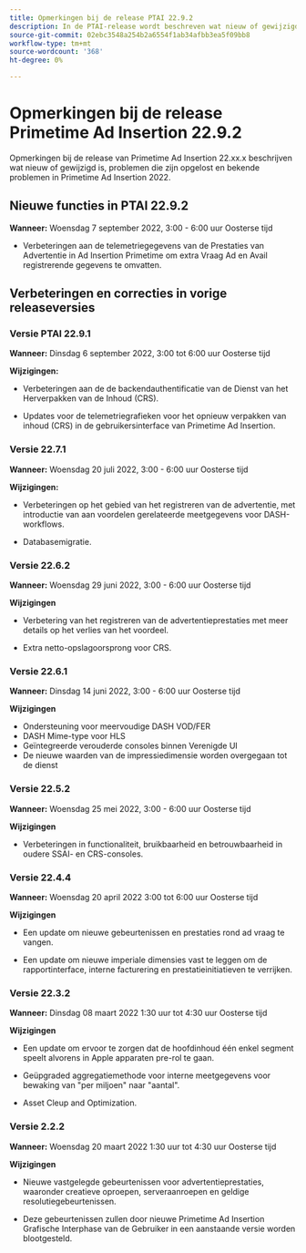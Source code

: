 ```yaml
---
title: Opmerkingen bij de release PTAI 22.9.2
description: In de PTAI-release wordt beschreven wat nieuw of gewijzigd is, wat de opgeloste en bekende problemen zijn in Primetime Ad Insertion in 2022.
source-git-commit: 02ebc3548a254b2a6554f1ab34afbb3ea5f09bb8
workflow-type: tm+mt
source-wordcount: '368'
ht-degree: 0%

---
```


# Opmerkingen bij de release Primetime Ad Insertion 22.9.2

Opmerkingen bij de release van Primetime Ad Insertion 22.xx.x beschrijven wat nieuw of gewijzigd is, problemen die zijn opgelost en bekende problemen in Primetime Ad Insertion 2022.

## Nieuwe functies in PTAI 22.9.2

**Wanneer:** Woensdag 7 september 2022, 3:00 - 6:00 uur Oosterse tijd

* Verbeteringen aan de telemetriegegevens van de Prestaties van Advertentie in Ad Insertion Primetime om extra Vraag Ad en Avail registrerende gegevens te omvatten.

## Verbeteringen en correcties in vorige releaseversies

### Versie PTAI 22.9.1

**Wanneer:** Dinsdag 6 september 2022, 3:00 tot 6:00 uur Oosterse tijd

**Wijzigingen:**

* Verbeteringen aan de de backendauthentificatie van de Dienst van het Herverpakken van de Inhoud (CRS).

* Updates voor de telemetriegrafieken voor het opnieuw verpakken van inhoud (CRS) in de gebruikersinterface van Primetime Ad Insertion.

### Versie 22.7.1

**Wanneer:** Woensdag 20 juli 2022, 3:00 - 6:00 uur Oosterse tijd

**Wijzigingen:**

* Verbeteringen op het gebied van het registreren van de advertentie, met introductie van aan voordelen gerelateerde meetgegevens voor DASH-workflows.

* Databasemigratie.

### Versie 22.6.2

**Wanneer:** Woensdag 29 juni 2022, 3:00 - 6:00 uur Oosterse tijd

**Wijzigingen**

* Verbetering van het registreren van de advertentieprestaties met meer details op het verlies van het voordeel.

* Extra netto-opslagoorsprong voor CRS.

### Versie 22.6.1

**Wanneer:** Dinsdag 14 juni 2022, 3:00 - 6:00 uur Oosterse tijd

**Wijzigingen**

* Ondersteuning voor meervoudige DASH VOD/FER
* DASH Mime-type voor HLS
* Geïntegreerde verouderde consoles binnen Verenigde UI
* De nieuwe waarden van de impressiedimensie worden overgegaan tot de dienst

### Versie 22.5.2

**Wanneer:** Woensdag 25 mei 2022, 3:00 - 6:00 uur Oosterse tijd

**Wijzigingen**

* Verbeteringen in functionaliteit, bruikbaarheid en betrouwbaarheid in oudere SSAI- en CRS-consoles.

### Versie 22.4.4

**Wanneer:** Woensdag 20 april 2022 3:00 tot 6:00 uur Oosterse tijd

**Wijzigingen**

* Een update om nieuwe gebeurtenissen en prestaties rond ad vraag te vangen.

* Een update om nieuwe imperiale dimensies vast te leggen om de rapportinterface, interne facturering en prestatieinitiatieven te verrijken.

### Versie 22.3.2

**Wanneer:** Dinsdag 08 maart 2022 1:30 uur tot 4:30 uur Oosterse tijd

**Wijzigingen**

* Een update om ervoor te zorgen dat de hoofdinhoud één enkel segment speelt alvorens in Apple apparaten pre-rol te gaan.

* Geüpgraded aggregatiemethode voor interne meetgegevens voor bewaking van &quot;per miljoen&quot; naar &quot;aantal&quot;.

* Asset Cleup and Optimization.

### Versie 2.2.2

**Wanneer:** Woensdag 20 maart 2022 1:30 uur tot 4:30 uur Oosterse tijd

**Wijzigingen**

* Nieuwe vastgelegde gebeurtenissen voor advertentieprestaties, waaronder creatieve oproepen, serveraanroepen en geldige resolutiegebeurtenissen.

* Deze gebeurtenissen zullen door nieuwe Primetime Ad Insertion Grafische Interphase van de Gebruiker in een aanstaande versie worden blootgesteld.
